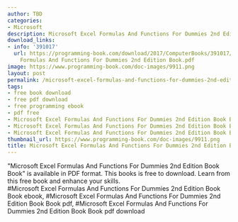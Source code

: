 ```yaml
---
author: TBD
categories:
- Microsoft
description: Microsoft Excel Formulas And Functions For Dummies 2nd Edition Book Book
download_links:
- info: '391017'
  url: https://programming-book.com/download/2017/ComputerBooks/391017/Microsoft Excel
    Formulas And Functions For Dummies 2nd Edition Book.pdf
image: https://www.programming-book.com/doc-images/9911.png
layout: post
permalink: /microsoft-excel-formulas-and-functions-for-dummies-2nd-edition-book-book.html
tags:
- free book download
- free pdf download
- free programming ebook
- pdf free
- Microsoft Excel Formulas And Functions For Dummies 2nd Edition Book Book ebook
- Microsoft Excel Formulas And Functions For Dummies 2nd Edition Book Book pdf
- Microsoft Excel Formulas And Functions For Dummies 2nd Edition Book Book pdf download
thumbnail_url: https://www.programming-book.com/doc-images/9911.png
title: Microsoft Excel Formulas And Functions For Dummies 2nd Edition Book Book
---
```


 
<div class="item-desc text-justify">
  "Microsoft Excel Formulas And Functions For Dummies 2nd Edition Book Book" is available in PDF format. This books is free to download. Learn from this free book and enhance your skills.
  <br>
  #Microsoft Excel Formulas And Functions For Dummies 2nd Edition Book Book ebook, #Microsoft Excel Formulas And Functions For Dummies 2nd Edition Book Book pdf, #Microsoft Excel Formulas And Functions For Dummies 2nd Edition Book Book pdf download
</div>